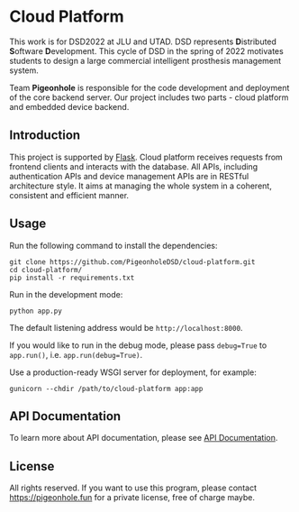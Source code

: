# Cloud Platform

This work is for DSD2022 at JLU and UTAD. DSD represents **D**istributed **S**oftware **D**evelopment. This cycle of DSD in the spring of 2022 motivates students to design a large commercial intelligent prosthesis management system.

Team **Pigeonhole** is responsible for the code development and deployment of the core backend server. Our project includes two parts - cloud platform and embedded device backend.

## Introduction

This project is supported by [Flask](https://github.com/pallets/flask). Cloud platform receives requests from frontend clients and interacts with the database. All APIs, including authentication APIs and device management APIs are in RESTful architecture style. It aims at managing the whole system in a coherent, consistent and efficient manner.

## Usage

Run the following command to install the dependencies:

```
git clone https://github.com/PigeonholeDSD/cloud-platform.git
cd cloud-platform/
pip install -r requirements.txt
```

Run in the development mode:

```
python app.py
```

The default listening address would be `http://localhost:8000`.

If you would like to run in the debug mode, please pass `debug=True` to `app.run()`, i.e. `app.run(debug=True)`.

Use a production-ready WSGI server for deployment, for example:

```
gunicorn --chdir /path/to/cloud-platform app:app
```

## API Documentation

To learn more about API documentation, please see [API Documentation](https://doc.ciel.pro/_nz-ppsiSa6RPzR7zwd6Bg?both).

## License

All rights reserved. If you want to use this program, please contact https://pigeonhole.fun for a private license, free of charge maybe.
